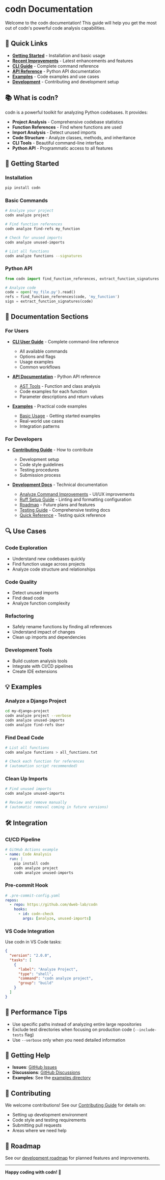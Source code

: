 # codn Documentation

Welcome to the codn documentation! This guide will help you get the most out of codn's powerful code analysis capabilities.

## 🚀 Quick Links

- **[Getting Started](#getting-started)** - Installation and basic usage
- **[Recent Improvements](RECENT_IMPROVEMENTS.md)** - Latest enhancements and features
- **[CLI Guide](cli-guide.md)** - Complete command reference
- **[API Reference](api/)** - Python API documentation
- **[Examples](examples/)** - Code examples and use cases
- **[Development](development/)** - Contributing and development setup

## 📚 What is codn?

codn is a powerful toolkit for analyzing Python codebases. It provides:

- **Project Analysis** - Comprehensive codebase statistics
- **Function References** - Find where functions are used
- **Import Analysis** - Detect unused imports
- **Code Structure** - Analyze classes, methods, and inheritance
- **CLI Tools** - Beautiful command-line interface
- **Python API** - Programmatic access to all features

## 🎯 Getting Started

### Installation

```bash
pip install codn
```

### Basic Commands

```bash
# Analyze your project
codn analyze project

# Find function references
codn analyze find-refs my_function

# Check for unused imports
codn analyze unused-imports

# List all functions
codn analyze functions --signatures
```

### Python API

```python
from codn import find_function_references, extract_function_signatures

# Analyze code
code = open('my_file.py').read()
refs = find_function_references(code, 'my_function')
sigs = extract_function_signatures(code)
```

## 📖 Documentation Sections

### For Users

- **[CLI User Guide](cli-guide.md)** - Complete command-line reference
  - All available commands
  - Options and flags
  - Usage examples
  - Common workflows

- **[API Documentation](api/)** - Python API reference
  - [AST Tools](api/ast-tools.md) - Function and class analysis
  - Code examples for each function
  - Parameter descriptions and return values

- **[Examples](examples/)** - Practical code examples
  - [Basic Usage](examples/basic-usage.py) - Getting started examples
  - Real-world use cases
  - Integration patterns

### For Developers

- **[Contributing Guide](development/contributing.md)** - How to contribute
  - Development setup
  - Code style guidelines
  - Testing procedures
  - Submission process

- **[Development Docs](development/)** - Technical documentation
  - [Analyze Command Improvements](development/analyze-command-improvements.md) - UI/UX improvements
  - [Ruff Setup Guide](development/ruff-setup.md) - Linting and formatting configuration
  - [Roadmap](development/roadmap.md) - Future plans and features
  - [Testing Guide](development/pytest-guide.md) - Comprehensive testing docs
  - [Quick Reference](development/pytest-quickref.md) - Testing quick reference

## 🔍 Use Cases

### Code Exploration
- Understand new codebases quickly
- Find function usage across projects
- Analyze code structure and relationships

### Code Quality
- Detect unused imports
- Find dead code
- Analyze function complexity

### Refactoring
- Safely rename functions by finding all references
- Understand impact of changes
- Clean up imports and dependencies

### Development Tools
- Build custom analysis tools
- Integrate with CI/CD pipelines
- Create IDE extensions

## 💡 Examples

### Analyze a Django Project

```bash
cd my-django-project
codn analyze project --verbose
codn analyze unused-imports
codn analyze find-refs User
```

### Find Dead Code

```bash
# List all functions
codn analyze functions > all_functions.txt

# Check each function for references
# (automation script recommended)
```

### Clean Up Imports

```bash
# Find unused imports
codn analyze unused-imports

# Review and remove manually
# (automatic removal coming in future versions)
```

## 🛠️ Integration

### CI/CD Pipeline

```yaml
# GitHub Actions example
- name: Code Analysis
  run: |
    pip install codn
    codn analyze project
    codn analyze unused-imports
```

### Pre-commit Hook

```yaml
# .pre-commit-config.yaml
repos:
  - repo: https://github.com/dweb-lab/codn
    hooks:
      - id: codn-check
        args: [analyze, unused-imports]
```

### VS Code Integration

Use codn in VS Code tasks:

```json
{
  "version": "2.0.0",
  "tasks": [
    {
      "label": "Analyze Project",
      "type": "shell",
      "command": "codn analyze project",
      "group": "build"
    }
  ]
}
```

## 🚀 Performance Tips

- Use specific paths instead of analyzing entire large repositories
- Exclude test directories when focusing on production code (`--include-tests` flag)
- Use `--verbose` only when you need detailed information

## 🤝 Getting Help

- **Issues**: [GitHub Issues](https://github.com/dweb-lab/codn/issues)
- **Discussions**: [GitHub Discussions](https://github.com/dweb-lab/codn/discussions)
- **Examples**: See the [examples directory](examples/)

## 📝 Contributing

We welcome contributions! See our [Contributing Guide](development/contributing.md) for details on:

- Setting up development environment
- Code style and testing requirements
- Submitting pull requests
- Areas where we need help

## 🎯 Roadmap

See our [development roadmap](development/roadmap.md) for planned features and improvements.

---

**Happy coding with codn! 🚀**
